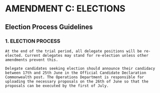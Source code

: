 # AMENDMENT C: ELECTIONS

## Election Process Guidelines

### 1. ELECTION PROCESS

    At the end of the trial period, all delegate positions will be re-elected. Current delegates may stand for re-election unless other amendments prevent this.

    Delegate candidates seeking election should announce their candidacy between 17th and 25th June in the Official Candidate Declaration Commonwealth post. The Operations Department is responsible for uploading the necessary proposals on the 26th of June so that the proposals can be executed by the first of July.
